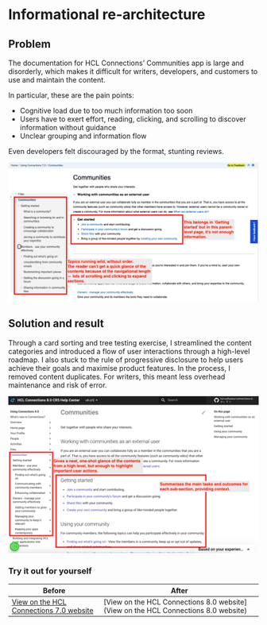 # Informational re-architecture

## Problem

The documentation for HCL Connections’ Communities app is large and disorderly, which makes it difficult for writers, developers, and customers to use and maintain the content.

In particular, these are the pain points:

- Cognitive load due to too much information too soon
- Users have to exert effort, reading, clicking, and scrolling to discover information without guidance
- Unclear grouping and information flow

Even developers felt discouraged by the format, stunting reviews.

![Screenshot of previous content](IA-before.png)

## Solution and result

Through a card sorting and tree testing exercise, I streamlined the content categories and introduced a flow of user interactions through a high-level roadmap. I also stuck to the rule of progressive disclosure to help users achieve their goals and maximise product features. In the process, I removed content duplicates. For writers, this meant less overhead maintenance and risk of error.

![Screenshot of revised overview content](IA-after.png)

### Try it out for yourself

|Before|After|
|--|--|
|[View on the HCL Connections 7.0 website](https://help.hcltechsw.com/connections/v7/user/communities/cframe.html)|[View on the HCL Connections 8.0 website](View on the HCL Connections 8.0 website)

